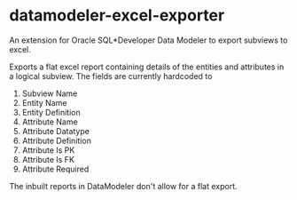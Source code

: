 # datamodeler-excel-exporter
An extension for Oracle SQL*Developer Data Modeler to export subviews to excel.

Exports a flat excel report containing details of the entities and attributes in a logical subview.  The fields are currently hardcoded to

1. Subview Name
1. Entity Name
1. Entity Definition
1. Attribute Name
1. Attribute Datatype
1. Attribute Definition
1. Attribute Is PK
1. Attribute Is FK
1. Attribute Required

The inbuilt reports in DataModeler don't allow for a flat export. 
